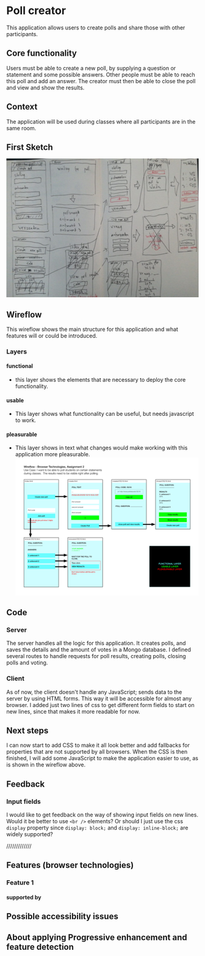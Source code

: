 # Poll creator
This application allows users to create polls and share those with other participants.

## Core functionality
Users must be able to create a new poll, by supplying a question or statement and some possible answers. Other people must be able to reach this poll and add an answer. The creator must then be able to close the poll and view and show the results.

## Context
The application will be used during classes where all participants are in the same room.

## First Sketch
![wireflow](https://github.com/lennartdeknikker/browser-technologies-1920/blob/master/wiki-resources/week%202/sketch.jpeg)

## Wireflow
This wireflow shows the main structure for this application and what features will or could be introduced.
### Layers
#### functional
- this layer shows the elements that are necessary to deploy the core functionality.
#### usable
- This layer shows what functionality can be useful, but needs javascript to work.
#### pleasurable
- This layer shows in text what changes would make working with this application more pleasurable.
![wireflow](https://github.com/lennartdeknikker/browser-technologies-1920/blob/master/wiki-resources/week%202/wireflow.png)

## Code
### Server
The server handles all the logic for this application. It creates polls, and saves the details and the amount of votes in a Mongo database. I defined several routes to handle requests for poll results, creating polls, closing polls and voting.
### Client
As of now, the client doesn't handle any JavaScript; sends data to the server by using HTML forms. This way it will be accessible for almost any browser. I added just two lines of css to get different form fields to start on new lines, since that makes it more readable for now.

## Next steps
I can now start to add CSS to make it all look better and add fallbacks for properties that are not supported by all browsers. When the CSS is then finished, I will add some JavaScript to make the application easier to use, as is shown in the wireflow above.

## Feedback 
### Input fields
I would like to get feedback on the way of showing input fields on new lines. Would it be better to use `<br />` elements? Or should I just use the css `display` property since `display: block;` and `display: inline-block;` are widely supported?




/////////////
## Features (browser technologies)
### Feature 1
#### supported by

## Possible accessibility issues

## About applying Progressive enhancement and feature detection